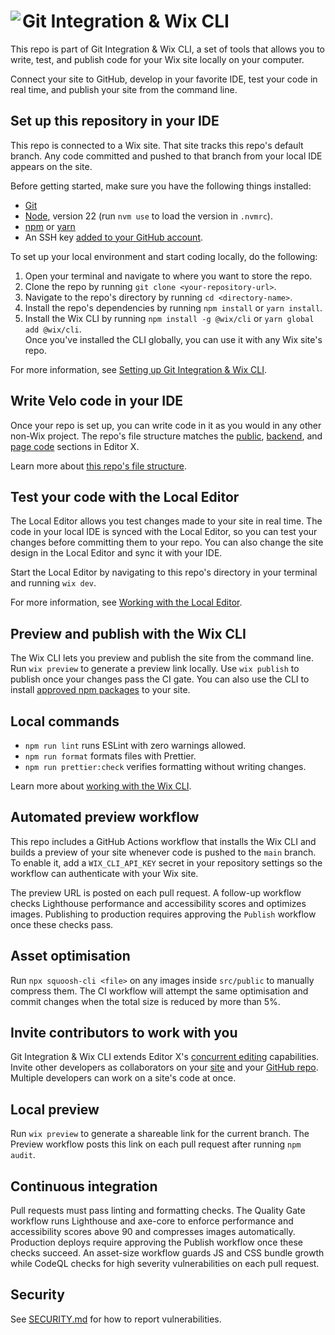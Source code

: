 # Git Integration & Wix CLI <img align="left" src="https://user-images.githubusercontent.com/89579857/185785022-cab37bf5-26be-4f11-85f0-1fac63c07d3b.png">

This repo is part of Git Integration & Wix CLI, a set of tools that allows you to write, test, and publish code for your Wix site locally on your computer.

Connect your site to GitHub, develop in your favorite IDE, test your code in real time, and publish your site from the command line.

## Set up this repository in your IDE

This repo is connected to a Wix site. That site tracks this repo's default branch. Any code committed and pushed to that branch from your local IDE appears on the site.

Before getting started, make sure you have the following things installed:

- [Git](https://git-scm.com/download)
- [Node](https://nodejs.org/en/download/), version 22 (run `nvm use` to load the version in `.nvmrc`).
- [npm](https://docs.npmjs.com/downloading-and-installing-node-js-and-npm) or [yarn](https://yarnpkg.com/getting-started/install)
- An SSH key [added to your GitHub account](https://docs.github.com/en/authentication/connecting-to-github-with-ssh/adding-a-new-ssh-key-to-your-github-account).

To set up your local environment and start coding locally, do the following:

1. Open your terminal and navigate to where you want to store the repo.
1. Clone the repo by running `git clone <your-repository-url>`.
1. Navigate to the repo's directory by running `cd <directory-name>`.
1. Install the repo's dependencies by running `npm install` or `yarn install`.
1. Install the Wix CLI by running `npm install -g @wix/cli` or `yarn global add @wix/cli`.  
   Once you've installed the CLI globally, you can use it with any Wix site's repo.

For more information, see [Setting up Git Integration & Wix CLI](https://support.wix.com/en/article/velo-setting-up-git-integration-wix-cli-beta).

## Write Velo code in your IDE

Once your repo is set up, you can write code in it as you would in any other non-Wix project. The repo's file structure matches the [public](https://support.wix.com/en/article/velo-working-with-the-velo-sidebar#public), [backend](https://support.wix.com/en/article/velo-working-with-the-velo-sidebar#backend), and [page code](https://support.wix.com/en/article/velo-working-with-the-velo-sidebar#page-code) sections in Editor X.

Learn more about [this repo's file structure](https://support.wix.com/en/article/velo-understanding-your-sites-github-repository-beta).

## Test your code with the Local Editor

The Local Editor allows you test changes made to your site in real time. The code in your local IDE is synced with the Local Editor, so you can test your changes before committing them to your repo. You can also change the site design in the Local Editor and sync it with your IDE.

Start the Local Editor by navigating to this repo's directory in your terminal and running `wix dev`.

For more information, see [Working with the Local Editor](https://support.wix.com/en/article/velo-working-with-the-local-editor-beta).

## Preview and publish with the Wix CLI

The Wix CLI lets you preview and publish the site from the command line. Run `wix preview` to generate a preview link locally. Use `wix publish` to publish once your changes pass the CI gate. You can also use the CLI to install [approved npm packages](https://support.wix.com/en/article/velo-working-with-npm-packages) to your site.

## Local commands

- `npm run lint` runs ESLint with zero warnings allowed.
- `npm run format` formats files with Prettier.
- `npm run prettier:check` verifies formatting without writing changes.

Learn more about [working with the Wix CLI](https://support.wix.com/en/article/velo-working-with-the-wix-cli-beta).

## Automated preview workflow

This repo includes a GitHub Actions workflow that installs the Wix CLI and builds a preview of your site whenever code is pushed to the `main` branch. To enable it, add a `WIX_CLI_API_KEY` secret in your repository settings so the workflow can authenticate with your Wix site.

The preview URL is posted on each pull request. A follow-up workflow checks Lighthouse performance and accessibility scores and optimizes images. Publishing to production requires approving the `Publish` workflow once these checks pass.

## Asset optimisation

Run `npx squoosh-cli <file>` on any images inside `src/public` to manually compress them. The CI workflow will attempt the same optimisation and commit changes when the total size is reduced by more than 5%.

## Invite contributors to work with you

Git Integration & Wix CLI extends Editor X's [concurrent editing](https://support.wix.com/en/article/editor-x-about-concurrent-editing) capabilities. Invite other developers as collaborators on your [site](https://support.wix.com/en/article/inviting-people-to-contribute-to-your-site) and your [GitHub repo](https://docs.github.com/en/account-and-profile/setting-up-and-managing-your-personal-account-on-github/managing-access-to-your-personal-repositories/inviting-collaborators-to-a-personal-repository). Multiple developers can work on a site's code at once.

## Local preview

Run `wix preview` to generate a shareable link for the current branch. The Preview workflow posts this link on each pull request after running `npm audit`.

## Continuous integration

Pull requests must pass linting and formatting checks. The Quality Gate workflow runs Lighthouse and axe-core to enforce performance and accessibility scores above 90 and compresses images automatically. Production deploys require approving the Publish workflow once these checks succeed. An asset-size workflow guards JS and CSS bundle growth while CodeQL checks for high severity vulnerabilities on each pull request.

## Security

See [SECURITY.md](SECURITY.md) for how to report vulnerabilities.
